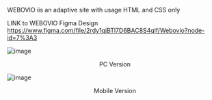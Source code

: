 WEBOVIO iis an adaptive site with usage HTML and CSS only

LINK to WEBOVIO Figma Design https://www.figma.com/file/2rdy1qjBTl7D6BAC8S4qlf/Webovio?node-id=7%3A3 

![image](https://user-images.githubusercontent.com/88881670/159001868-fabc82e5-1aea-4f19-a7be-242f9683485d.png)
<p align="center">PC Version</p>

![image](https://user-images.githubusercontent.com/88881670/159002334-e128fe87-cadc-4910-8aa8-97072bd5e04b.png)
<p align="center">Mobile Version</p>


